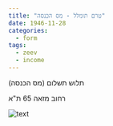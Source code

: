 ```yaml
---
title: "טרם תומלל - מס הכנסה"
date: 1946-11-28
categories:
  - form
tags:
  - zeev
  - income
---
```


תלוש תשלום (מס הכנסה)

רחוב מזאה 65 ת"א

![text](/pupko-papers/assets/images/1946-11-28-income-tax.jpg)


